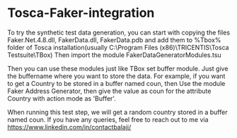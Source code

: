 # Tosca-Faker-integration

To try the synthetic test data generation, you can start with copying the files Faker.Net.4.8.dll, FakerData.dll, FakerData.pdb and add them to %Tbox% folder of Tosca installation(usually C:\Program Files (x86)\TRICENTIS\Tosca Testsuite\TBox) Then import the module FakerDataGeneratorModules.tsu

Then you can use these modules just like TBox set buffer module. Just give the buffername where you want to store the data. For example, if you want to get a Country to be stored in a buffer named coun, then Use the module Faker Address Generator, then give the value as coun for the attribute Country with action mode as 'Buffer'.

When running this test step, we will get a random country stored in a buffer named coun. If you have any queries, feel free to reach out to me via https://www.linkedin.com/in/contactbalaji/
